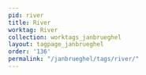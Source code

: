 ```yaml
---
pid: river
title: River
worktag: River
collection: worktags_janbrueghel
layout: tagpage_janbrueghel
order: '136'
permalink: "/janbrueghel/tags/river/"
---
```

